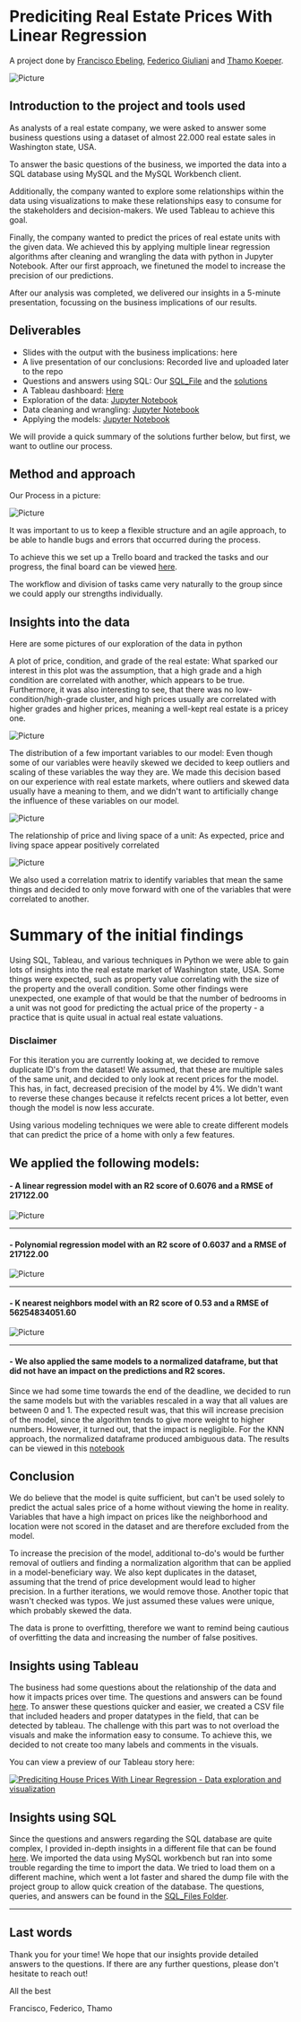 # Prediciting Real Estate Prices With Linear Regression
A project done by [Francisco Ebeling](https://github.com/ebelingbarros), [Federico Giuliani](https://github.com/FedericoGi) and [Thamo Koeper](https://github.com/Caparisun).

![Picture](https://github.com/Caparisun/data_mid_bootcamp_project_regression/blob/master/Pictures/real-state-project.jpg)

## Introduction to the project and tools used
As analysts of a real estate company, we were asked to answer some business questions using a dataset of almost 22.000 real estate sales in Washington state, USA.

To answer the basic questions of the business, we imported the data into a SQL database using MySQL and the MySQL Workbench client.

Additionally, the company wanted to explore some relationships within the data using visualizations to make these relationships easy to consume for the stakeholders and decision-makers. We used Tableau to achieve this goal.

Finally, the company wanted to predict the prices of real estate units with the given data. 
We achieved this by applying multiple linear regression algorithms after cleaning and wrangling the data with python in Jupyter Notebook.
After our first approach, we finetuned the model to increase the precision of our predictions.

After our analysis was completed, we delivered our insights in a 5-minute presentation, focussing on the business implications of our results. 

## Deliverables
- Slides with the output with the business implications: here
- A live presentation of our conclusions: Recorded live and uploaded later to the repo
- Questions and answers using SQL: Our [SQL_File](https://github.com/Caparisun/Linear_Regression_Project/blob/master/SQL_Files/Regression%20project.sql) and the [solutions](https://github.com/Caparisun/Linear_Regression_Project/blob/master/SQL_Files/README.md)
- A Tableau dashboard: [Here](https://public.tableau.com/profile/federico.giuliani#!/vizhome/Mid_Project_Data/StoryProject?publish=yes)
- Exploration of the data: [Jupyter Notebook](https://github.com/Caparisun/Linear_Regression_Project/blob/master/Notebooks_and_data/1.basic_data_exploration.ipynb)
- Data cleaning and wrangling: [Jupyter Notebook](https://github.com/Caparisun/Linear_Regression_Project/blob/master/Notebooks_and_data/2.Datawrangling.ipynb)
- Applying the models: [Jupyter Notebook](https://github.com/Caparisun/Linear_Regression_Project/blob/master/Notebooks_and_data/3.Applying_Model.ipynb)

We will provide a quick summary of the solutions further below, but first, we want to outline our process.

## Method and approach

Our Process in a picture: 

![Picture](https://github.com/Caparisun/data_mid_bootcamp_project_regression/blob/master/Pictures/Process.jpg)

It was important to us to keep a flexible structure and an agile approach, to be able to handle bugs and errors that occurred during the process.

To achieve this we set up a Trello board and tracked the tasks and our progress, the final board can be viewed [here](https://trello.com/b/8Yu5xqIA/fleur-delacour).

The workflow and division of tasks came very naturally to the group since we could apply our strengths individually.


## Insights into the data
Here are some pictures of our exploration of the data in python

A plot of price, condition, and grade of the real estate:
What sparked our interest in this plot was the assumption, that a high grade and a high condition are correlated with another, which appears to be true.
Furthermore, it was also interesting to see, that there was no low-condition/high-grade cluster, and high prices usually are correlated with higher grades and higher prices, meaning a well-kept real estate is a pricey one.

![Picture](https://github.com/Caparisun/data_mid_bootcamp_project_regression/blob/master/Pictures/priceconditiongrade.png)


The distribution of a few important variables to our model:
Even though some of our variables were heavily skewed we decided to keep outliers and scaling of these variables the way they are. We made this decision based on our experience with real estate markets, where outliers and skewed data usually have a meaning to them, and we didn't want to artificially change the influence of these variables on our model.

![Picture](https://github.com/Caparisun/data_mid_bootcamp_project_regression/blob/master/Pictures/ditribution.png)

The relationship of price and living space of a unit:
As expected, price and living space appear positively correlated

![Picture](https://github.com/Caparisun/data_mid_bootcamp_project_regression/blob/master/Pictures/sqftprice.png)

We also used a correlation matrix to identify variables that mean the same things and decided to only move forward with one of the variables that were correlated to another.


# Summary of the initial findings
Using SQL, Tableau, and various techniques in Python we were able to gain lots of insights into the real estate market of Washington state, USA. 
Some things were expected, such as property value correlating with the size of the property and the overall condition. 
Some other findings were unexpected, one example of that would be that the number of bedrooms in a unit was not good for predicting the actual price of the property - a practice that is quite usual in actual real estate valuations.

### Disclaimer 
For this iteration you are currently looking at, we decided to remove duplicate ID's from the dataset!
We assumed, that these are multiple sales of the same unit, and decided to only look at recent prices for the model. This has, in fact, decreased precision of the model by 4%. We didn't want to reverse these changes because it refelcts recent prices a lot better, even though the model is now less accurate.

Using various modeling techniques we were able to create different models that can predict the price of a home with only a few features.

## We applied the following models:
#### - A linear regression model with an R2 score of 0.6076 and a RMSE of 217122.00

![Picture](https://github.com/Caparisun/Linear_Regression_Project/blob/master/Pictures/linear.png)
***

#### - Polynomial regression model with an R2 score of 0.6037 and a RMSE of 217122.00

![Picture](https://github.com/Caparisun/Linear_Regression_Project/blob/master/Pictures/polynomal.png)
***
#### - K nearest neighbors model with an R2 score of 0.53 and a RMSE of 56254834051.60
 
![Picture](https://github.com/Caparisun/Linear_Regression_Project/blob/master/Pictures/knn1.png)
 ***

#### - We also applied the same models to a normalized dataframe, but that did not have an impact on the predictions and R2 scores.
Since we had some time towards the end of the deadline, we decided to run the same models but with the variables rescaled in a way that all values are between 0 and 1. The expected result was, that this will increase precision of the model, since the algorithm tends to give more weight to higher numbers.
However, it turned out, that the impact is negligible. For the KNN approach, the normalized dataframe produced ambiguous data.
The results can be viewed in this [notebook](https://github.com/Caparisun/Linear_Regression_Project/blob/master/Notebooks_and_data/4.Iteration_normalized.ipynb)


## Conclusion

We do believe that the model is quite sufficient, but can't be used solely to predict the actual sales price of a home without viewing the home in reality. Variables that have a high impact on prices like the neighborhood and location were not scored in the dataset and are therefore excluded from the model.

To increase the precision of the model, additional to-do's would be further removal of outliers and finding a normalization algorithm that can be applied in a model-beneficiary way. 
We also kept duplicates in the dataset, assuming that the trend of price development would lead to higher precision. In a further iterations, we would remove those. 
Another topic that wasn't checked was typos. We just assumed these values were unique, which probably skewed the data.

The data is prone to overfitting, therefore we want to remind being cautious of overfitting the data and increasing the number of false positives. 

## Insights using Tableau

The business had some questions about the relationship of the data and how it impacts prices over time. The questions and answers can be found [here](https://github.com/Caparisun/Linear_Regression_Project/tree/master/Tableau). To answer these questions quicker and easier, we created a CSV file that included headers and proper datatypes in the field, that can be detected by tableau. The challenge with this part was to not overload the visuals and make the information easy to consume. To achieve this, we decided to not create too many labels and comments in the visuals.

You can view a preview of our Tableau story here:

<div class='tableauPlaceholder' id='viz1618994686440' style='position: relative'><noscript><a href='#'><img alt='Prediciting House Prices With Linear Regression - Data exploration and visualization ' src='https:&#47;&#47;public.tableau.com&#47;static&#47;images&#47;Mi&#47;Mid_Project_Data&#47;StoryProject&#47;1_rss.png' style='border: none' /></a></noscript><object class='tableauViz'  style='display:none;'><param name='host_url' value='https%3A%2F%2Fpublic.tableau.com%2F' /> <param name='embed_code_version' value='3' /> <param name='site_root' value='' /><param name='name' value='Mid_Project_Data&#47;StoryProject' /><param name='tabs' value='no' /><param name='toolbar' value='yes' /><param name='static_image' value='https:&#47;&#47;public.tableau.com&#47;static&#47;images&#47;Mi&#47;Mid_Project_Data&#47;StoryProject&#47;1.png' /> <param name='animate_transition' value='yes' /><param name='display_static_image' value='yes' /><param name='display_spinner' value='yes' /><param name='display_overlay' value='yes' /><param name='display_count' value='yes' /><param name='language' value='de' /><param name='filter' value='publish=yes' /></object></div>


## Insights using SQL

Since the questions and answers regarding the SQL database are quite complex, I provided in-depth insights in a different file that can be found [here](https://github.com/Caparisun/Linear_Regression_Project/blob/master/SQL_Files/README.md).
We imported the data using MySQL workbench but ran into some trouble regarding the time to import the data. We tried to load them on a different machine, which went a lot faster and shared the dump file with the project group to allow quick creation of the database. The questions, queries, and answers can be found in the [SQL_Files Folder](https://github.com/Caparisun/Linear_Regression_Project/tree/master/SQL_Files).

***

## Last words

Thank you for your time!
We hope that our insights provide detailed answers to the questions. If there are any further questions, please don't hesitate to reach out!

All the best

Francisco, Federico, Thamo

